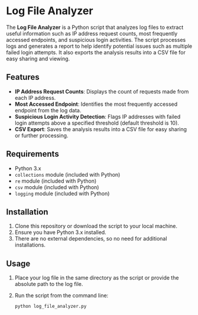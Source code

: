 # Log File Analyzer

The **Log File Analyzer** is a Python script that analyzes log files to extract useful information such as IP address request counts, most frequently accessed endpoints, and suspicious login activities. The script processes logs and generates a report to help identify potential issues such as multiple failed login attempts. It also exports the analysis results into a CSV file for easy sharing and viewing.

## Features
- **IP Address Request Counts**: Displays the count of requests made from each IP address.
- **Most Accessed Endpoint**: Identifies the most frequently accessed endpoint from the log data.
- **Suspicious Login Activity Detection**: Flags IP addresses with failed login attempts above a specified threshold (default threshold is 10).
- **CSV Export**: Saves the analysis results into a CSV file for easy sharing or further processing.

## Requirements
- Python 3.x
- `collections` module (included with Python)
- `re` module (included with Python)
- `csv` module (included with Python)
- `logging` module (included with Python)

## Installation

1. Clone this repository or download the script to your local machine.
2. Ensure you have Python 3.x installed.
3. There are no external dependencies, so no need for additional installations.

## Usage

1. Place your log file in the same directory as the script or provide the absolute path to the log file.
2. Run the script from the command line:

   ```bash
   python log_file_analyzer.py
    ```